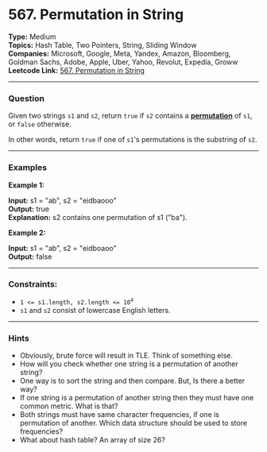 # 567. Permutation in String

__Type:__ Medium <br>
__Topics:__ Hash Table, Two Pointers, String, Sliding Window <br>
__Companies:__ Microsoft, Google, Meta, Yandex, Amazon, Bloomberg, Goldman Sachs, Adobe, Apple, Uber, Yahoo, Revolut, Expedia, Groww <br>
__Leetcode Link:__ [567. Permutation in String](https://leetcode.com/problems/permutation-in-string/description/)
<hr>

### Question

Given two strings `s1` and `s2`, return `true` if `s2` contains a [__permutation__](https://www.geeksforgeeks.org/write-a-c-program-to-print-all-permutations-of-a-given-string/) of `s1`, or `false` otherwise.

In other words, return `true` if one of `s1`'s permutations is the substring of `s2`.
<hr>

### Examples

__Example 1:__

__Input:__ s1 = "ab", s2 = "eidbaooo" <br>
__Output:__ true <br>
__Explanation:__ s2 contains one permutation of s1 ("ba").

__Example 2:__

__Input:__ s1 = "ab", s2 = "eidboaoo" <br>
__Output:__ false
<hr>

### Constraints:

- <code>1 <= s1.length, s2.length <= 10<sup>4</sup></code>
- `s1` and `s2` consist of lowercase English letters.
<hr>

### Hints
- Obviously, brute force will result in TLE. Think of something else.
- How will you check whether one string is a permutation of another string?
- One way is to sort the string and then compare. But, Is there a better way?
- If one string is a permutation of another string then they must have one common metric. What is that?
- Both strings must have same character frequencies, if one is permutation of another. Which data structure should be used to store frequencies?
- What about hash table? An array of size 26?